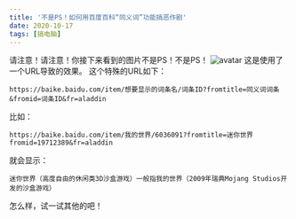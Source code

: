 ```yaml
---
title: '不是PS！如何用百度百科“同义词”功能搞恶作剧'
date: 2020-10-17
tags: [搞电脑]
---
```

请注意！请注意！你接下来看到的图片不是PS！不是PS！
![avatar](https://s1.ax1x.com/2020/10/17/0qGGsf.jpg)
这是使用了一个URL导致的效果。
这个特殊的URL如下：
````
https://baike.baidu.com/item/想要显示的词条名/词条ID?fromtitle=同义词词条&fromid=词条ID&fr=aladdin
````

比如：
````
https://baike.baidu.com/item/我的世界/6036091?fromtitle=迷你世界fromid=19712389&fr=aladdin
````

就会显示：
````
迷你世界（高度自由的休闲类3D沙盒游戏）一般指我的世界（2009年瑞典Mojang Studios开发的沙盒游戏）
````

怎么样，试一试其他的吧！
